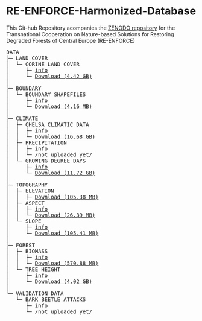 # RE-ENFORCE-Harmonized-Database
This Git-hub Repository acompanies the [ZENODO repository](https://zenodo.org/uploads/17191513) for the Transnational Cooperation on Nature-based Solutions for Restoring Degraded Forests of Central Europe (RE-ENFORCE)

<pre>
DATA
├─ LAND COVER
│  └─ CORINE LAND COVER
│     ├─ <a href="info/info_CORINE_Land_Cover">info</a>
│     └─ <a href="https://zenodo.org/api/records/17191513/draft/files/CORINE_Land_Cover.zip/content">Download (4.42 GB)</a>
│
├─ BOUNDARY
│  └─ BOUNDARY SHAPEFILES
│     ├─ <a href="info/info_Shapefiles">info</a>
│     └─ <a href="https://zenodo.org/api/records/17191513/draft/files/shapefiles_of_areas.zip/content">Download (4.16 MB)</a>
│
├─ CLIMATE
│  ├─ CHELSA CLIMATIC DATA
│  │  ├─ <a href="info/info_CHELSA_climatic_data">info</a>
│  │  └─ <a href="https://zenodo.org/api/records/17191513/draft/files/Drought_CHELSA_data.zip/content">Download (16.68 GB)</a>
│  ├─ PRECIPITATION
│  │  ├─ info
│  │  └─ /not uploaded yet/
│  └─ GROWING DEGREE DAYS
│     ├─ <a href="info/info_GDD">info</a>
│     └─ <a href="https://zenodo.org/api/records/17191513/draft/files/Growing_degree_days_Bark_Beetle_EU.tif/content">Download (11.72 GB)</a>
│
├─ TOPOGRAPHY
│  ├─ ELEVATION
│  │  ├─ <a href="info/info_Elevation>info</a>
│  │  └─ <a href="https://zenodo.org/api/records/17191513/draft/files/TOPO_elevation_EU.tif/content">Download (105.38 MB)</a>
│  ├─ ASPECT
│  │  ├─ <a href="info/info_Aspect">info</a>
│  │  └─ <a href="https://zenodo.org/api/records/17191513/draft/files/TOPO_aspect_EU_factors.tif/content">Download (26.39 MB)</a>
│  └─ SLOPE
│     ├─ <a href="info/info_Slope">info</a>
│     └─ <a href="https://zenodo.org/api/records/17191513/draft/files/TOPO_slope_EU.tif/content">Download (105.41 MB)</a>
│
├─ FOREST
│  ├─ BIOMASS
│  │  ├─ <a href="info/info_Biomass">info</a>
│  │  └─ <a href="https://zenodo.org/api/records/17191513/draft/files/biomass.tif/content">Download (570.88 MB)</a>
│  └─ TREE HEIGHT
│     ├─ <a href="info/info_Tree_height">info</a>
│     └─ <a href="https://zenodo.org/api/records/17191513/draft/files/Tree_height.tif/content">Download (4.02 GB)</a>
│
└─ VALIDATION DATA
   └─ BARK BEETLE ATTACKS
      ├─ info
      └─ /not uploaded yet/
</pre>
